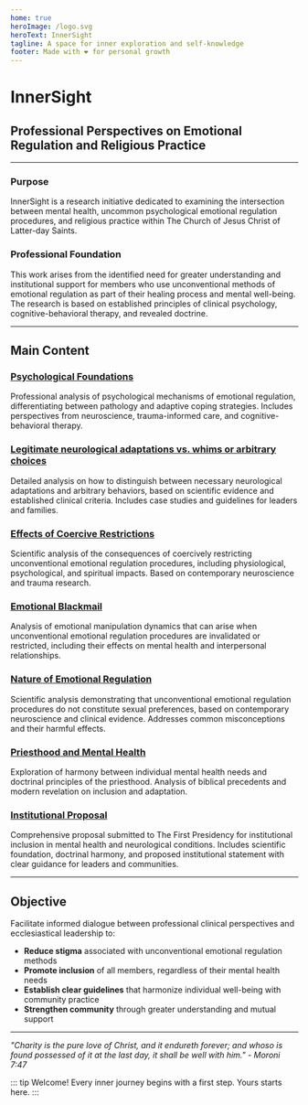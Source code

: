 ```yaml
---
home: true
heroImage: /logo.svg
heroText: InnerSight
tagline: A space for inner exploration and self-knowledge
footer: Made with ❤️ for personal growth
---
```

<!--content -->

<!--<ContenidoActualEn />-->

# InnerSight
## Professional Perspectives on Emotional Regulation and Religious Practice

---

### Purpose

InnerSight is a research initiative dedicated to examining the intersection between mental health, uncommon psychological emotional regulation procedures, and religious practice within The Church of Jesus Christ of Latter-day Saints.

### Professional Foundation

This work arises from the identified need for greater understanding and institutional support for members who use unconventional methods of emotional regulation as part of their healing process and mental well-being. The research is based on established principles of clinical psychology, cognitive-behavioral therapy, and revealed doctrine.

---

## Main Content

### [Psychological Foundations](/InnerSight/en/analisis_psicologico_apropiado_v2)
Professional analysis of psychological mechanisms of emotional regulation, differentiating between pathology and adaptive coping strategies. Includes perspectives from neuroscience, trauma-informed care, and cognitive-behavioral therapy.

### [Legitimate neurological adaptations vs. whims or arbitrary choices](/InnerSight/en/scientific_foundation_validation)
Detailed analysis on how to distinguish between necessary neurological adaptations and arbitrary behaviors, based on scientific evidence and established clinical criteria. Includes case studies and guidelines for leaders and families.

### [Effects of Coercive Restrictions](/InnerSight/en/effects_of_coercive_restrictions)
Scientific analysis of the consequences of coercively restricting unconventional emotional regulation procedures, including physiological, psychological, and spiritual impacts. Based on contemporary neuroscience and trauma research.

### [Emotional Blackmail](/InnerSight/en/emotional_blackmail)
Analysis of emotional manipulation dynamics that can arise when unconventional emotional regulation procedures are invalidated or restricted, including their effects on mental health and interpersonal relationships.

### [Nature of Emotional Regulation](/InnerSight/en/Nature_of_Emotional_Regulation)
Scientific analysis demonstrating that unconventional emotional regulation procedures do not constitute sexual preferences, based on contemporary neuroscience and clinical evidence. Addresses common misconceptions and their harmful effects.

### [Priesthood and Mental Health](/InnerSight/en/sacerdocio_salud_mental_apropiado_v5)  
Exploration of harmony between individual mental health needs and doctrinal principles of the priesthood. Analysis of biblical precedents and modern revelation on inclusion and adaptation.

### [Institutional Proposal](/InnerSight/en/proposal_v1_en)
Comprehensive proposal submitted to The First Presidency for institutional inclusion in mental health and neurological conditions. Includes scientific foundation, doctrinal harmony, and proposed institutional statement with clear guidance for leaders and communities.

---

## Objective

Facilitate informed dialogue between professional clinical perspectives and ecclesiastical leadership to:

- **Reduce stigma** associated with unconventional emotional regulation methods
- **Promote inclusion** of all members, regardless of their mental health needs
- **Establish clear guidelines** that harmonize individual well-being with community practice
- **Strengthen community** through greater understanding and mutual support

---

*"Charity is the pure love of Christ, and it endureth forever; and whoso is found possessed of it at the last day, it shall be well with him." - Moroni 7:47*

::: tip Welcome!
Every inner journey begins with a first step. Yours starts here.
:::
